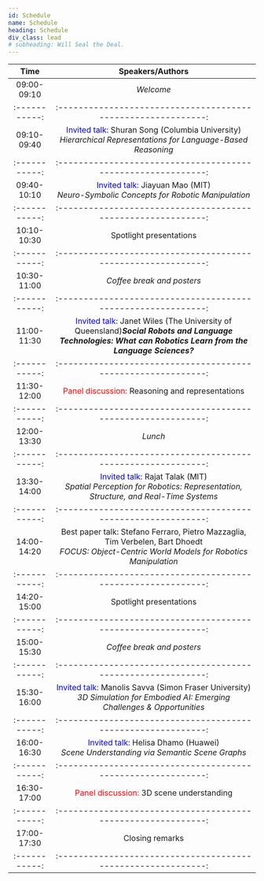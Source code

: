 ```yaml
---
id: Schedule
name: Schedule
heading: Schedule
div_class: lead
# subheading: Will Seal the Deal.
---
```

<!-- <font color="red"> Note:</font>  due to the coronavirus outbreak, the ICRA 2020 PAL workshop will be released as a collection of videos and advertised via Facebook/Twitter/Youtube. Feel free to follow <a href="https://twitter.com/lucacarlone1">@lucacarlone1</a> on Twitter for updates. The recordings will also be collected on the workshop website. On the day the talk is released, the speakers will also reply to questions on the ICRA 2020 slack workspace (channel #ws9). -->

<!-- | Time   |      Title      |  Speakers/Authors |   
|:-----------:|:-----------------------------------:|:------------------------:|
June 10 | <font color="red"> Workshop suspended for #ShutDownSTEM </font>    							      | <a href="https://www.shutdownstem.com/">https://www.shutdownstem.com/</a> |
June 11 | <font color="red"> Invited talk </font>    							      | Davide Scaramuzza and Antonio Loquercio (UZurich) | 
June 12 | <font color="blue"> Paper: </font> <a href="https://drive.google.com/file/d/1lYBiVyR4rqZcZP24Dh2T6XoLGL8yGUqI/view?usp=sharing" target="_blank">Go Fetch: Mobile Manipulation in Unstructured Environments</a>    | K. Blomqvist, M. Breyer, A. Cramariuc, J. Förster, M. Grinvald, F. Tschopp, J. Chung, L. Ott, J. Nieto, R. Siegwart  |
|:-----------:|:-----------------------------------:|:------------------------:|
|:-----------:|:-----------------------------------:|:------------------------:|
June 13 | <font color="red"> Tutorial: Kimera </font>                         | Toni Rosinol & Andrew Violette (MIT)|
|:-----------:|:-----------------------------------:|:------------------------:|
|:-----------:|:-----------------------------------:|:------------------------:|
June 14 | <font color="blue"> Paper: </font> <a href="https://drive.google.com/file/d/1JMrgrN-gJWbf4BEQBB6MNGX5p9FjXuoo/view?usp=sharing" target="_blank">Goal-Aware Prediction: Learning to Model what Matters</a>   | Suraj Nair, Silvio Savarese, Chelsea Finn |
June 15 | <font color="blue"> Paper: </font> <a href="https://drive.google.com/file/d/1wkvAjfCSk1kqeb4_pzI6G3EYKLqOgQ7N/view?usp=sharing" target="_blank">Locally Observable Markov Decision Processes</a>  | Max Merlin, Neev Parikh, Eric Rosen, George Konidaris |
|:-----------:|:-----------------------------------:|:------------------------:|
|:-----------:|:-----------------------------------:|:------------------------:|
June 16 | <font color="red"> Invited talk </font>                         | Dhruv Batra (Georgia Tech) |
June 17 | <font color="blue"> Paper: </font> <a href="https://drive.google.com/file/d/1-rpqvKNlzP8pQ2Ll_v2JCxlQOdMBjLum/view?usp=sharing" target="_blank">Scene Explanation through Verification of Stable Object Poses</a>   |  Dominik Bauer, Timothy Patten, Markus Vincze |
June 18 | <font color="blue"> Keynote Presentation </font>  | GOSEEK Challenge Winner  |
|:-----------:|:-----------------------------------:|:------------------------:|
|:-----------:|:-----------------------------------:|:------------------------:|
June 19 | <font color="red"> Invited talk </font>                         | Jeannette Bohg  (Stanford)| 
June 20 | <font color="blue"> Paper: </font> <a href="https://drive.google.com/file/d/1iXxdRyr1aLUamwYR3hNkvvMYhwhcppb6/view?usp=sharing" target="_blank">Context Analysis in Static Household Environments</a> | Andrei Costinescu and Darius Burschka  | 
June 21 | <font color="blue"> Paper: </font> <a href="https://drive.google.com/file/d/1tLe_63gofrMihAlQJRuZV2lT0BD2pFOz/view?usp=sharing" target="_blank">On the Potential of Smarter Multi-layer Maps</a>  |  Francesco Verdoja and Ville Kyrki  |
|:-----------:|:-----------------------------------:|:------------------------:|
|:-----------:|:-----------------------------------:|:------------------------:|
June 22 | <font color="red"> Invited talk </font>                         | Marco Pavone (Stanford) |
|:-----------:|:-----------------------------------:|:------------------------:|
|:-----------:|:-----------------------------------:|:------------------------:|
June 23 | <font color="blue"> Paper: </font> <a href="https://drive.google.com/file/d/1mhDIk8OzQ-rCgGnsQAgJ7s9WNRVgo_dr/view?usp=sharing" target="_blank">Motion Planning in Understructured Road Environments with Stacked Reservation Grids</a>   | Fangyu Wu, Dequan Wang, Minjune Hwang, Chenhui Hao, Jiawei Lu, Trevor Darrell, Alexandre Bayen  |
June 24 | <font color="blue"> Paper: </font> <a href="https://drive.google.com/file/d/1TzrsPd3FhXqPrc6sEO16piE4DyL-2v8t/view?usp=sharing" target="_blank"> Where are the Keys? - Learning Object-Centric Navigation Policies on Semantic Maps with Graph Convolutional Networks </a>  | Niko Suenderhauf   |
|:-----------:|:-----------------------------------:|:------------------------:|
|:-----------:|:-----------------------------------:|:------------------------:|
June 25 | <font color="red"> Invited talk </font>                         | Cesar Cadena (ETH Zurich)|
|:-----------:|:-----------------------------------:|:------------------------:|
|:-----------:|:-----------------------------------:|:------------------------:| -->

| Time   |      Speakers/Authors      |   
|:-----------:|:-----------------------------------------------------------:|
09:00-09:10 | <i>Welcome</i> |
|:-----------:|:-----------------------------------------------------------:|
09:10-09:40 | <font color="blue">Invited talk:</font> Shuran Song (Columbia University)<br><i>Hierarchical Representations for Language-Based Reasoning</i> | 
|:-----------:|:-----------------------------------------------------------:|
09:40-10:10 | <font color="blue">Invited talk:</font> Jiayuan Mao (MIT)<br><i>Neuro-Symbolic Concepts for Robotic Manipulation</i> |
|:-----------:|:-----------------------------------------------------------:|
10:10-10:30 | Spotlight presentations |
|:-----------:|:-----------------------------------------------------------:|
10:30-11:00 | <i>Coffee break and posters</i> |
|:-----------:|:-----------------------------------------------------------:|
11:00-11:30 | <font color="blue">Invited talk:</font> Janet Wiles (The University of Queensland)<b><i>Social Robots and Language Technologies:  What can Robotics Learn from the Language Sciences?</i> |
|:-----------:|:-----------------------------------------------------------:|
11:30-12:00 | <font color="red">Panel discussion:</font> Reasoning and representations |
|:-----------:|:-----------------------------------------------------------:|
12:00-13:30 | <i>Lunch</i> |
|:-----------:|:-----------------------------------------------------------:|
13:30-14:00 | <font color="blue">Invited talk:</font> Rajat Talak (MIT)<br><i>Spatial Perception for Robotics: Representation, Structure, and Real-Time Systems</i> | 
|:-----------:|:-----------------------------------------------------------:|
14:00-14:20 | Best paper talk: Stefano Ferraro, Pietro Mazzaglia, Tim Verbelen, Bart Dhoedt<br><i>FOCUS: Object-Centric World Models for Robotics Manipulation</i> |
|:-----------:|:-----------------------------------------------------------:|
14:20-15:00 | Spotlight presentations |
|:-----------:|:-----------------------------------------------------------:|
15:00-15:30 | <i>Coffee break and posters</i> |
|:-----------:|:-----------------------------------------------------------:|
15:30-16:00 | <font color="blue">Invited talk:</font> Manolis Savva (Simon Fraser University)<br><i>3D Simulation for Embodied AI: Emerging Challenges & Opportunities</i> | 
|:-----------:|:-----------------------------------------------------------:|
16:00-16:30 | <font color="blue">Invited talk:</font> Helisa Dhamo (Huawei)<br><i>Scene Understanding via Semantic Scene Graphs</i> |
|:-----------:|:-----------------------------------------------------------:|
16:30-17:00 | <font color="red">Panel discussion:</font> 3D scene understanding |
|:-----------:|:-----------------------------------------------------------:|
17:00-17:30 | Closing remarks |
|:-----------:|:-----------------------------------------------------------:|


<!-- The speaker release form can be found <a href="https://www.dropbox.com/s/qbep5bi10wo2eew/PALSpeakerReleaseForm.pdf?dl=0">here</a>. -->





